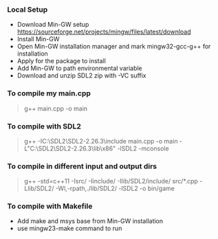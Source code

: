 ### Local Setup
- Download Min-GW setup https://sourceforge.net/projects/mingw/files/latest/download
- Install Min-GW
- Open Min-GW installation manager and mark mingw32-gcc-g++ for installation
- Apply for the package to install
- Add Min-GW to path environmental variable
- Download and unzip SDL2 zip with -VC suffix

### To compile my main.cpp
> g++ main.cpp -o main

### To compile with SDL2
> g++ -IC:\SDL2\SDL2-2.26.3\include main.cpp -o main -L"C:\SDL2\SDL2-2.26.3\lib\x86" -lSDL2 -mconsole

### To compile in different input and output dirs
> g++ -std=c++11 -Isrc/ -Iinclude/ -Ilib/SDL2/include/ src/*.cpp -Llib/SDL2/ -Wl,-rpath,./lib/SDL2/ -lSDL2 -o bin/game

### To compile with Makefile
- Add make and msys base from Min-GW installation
- use mingw23-make command to run
